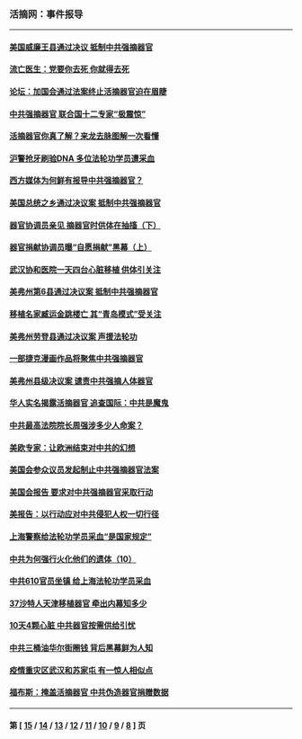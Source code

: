 ### 活摘网：事件报导
---
#### [美国威廉王县通过决议 抵制中共强摘器官](../../pages/nf5877/n13056521.md?07060430) 
#### [流亡医生：党要你去死 你就得去死](../../pages/nf5877/n13052835.md?07060430) 
#### [论坛：加国会通过法案终止活摘器官迫在眉睫](../../pages/nf5877/n13029839.md?07060430) 
#### [中共强摘器官 联合国十二专家“极震惊”](../../pages/nf5877/n13024313.md?07060430) 
#### [活摘器官你真了解？来龙去脉图解一次看懂](../../pages/nf5877/n13013820.md?07060430) 
#### [沪警抢牙刷验DNA 多位法轮功学员遭采血](../../pages/nf5877/n12969218.md?07060430) 
#### [西方媒体为何鲜有报导中共强摘器官？](../../pages/nf5877/n12932034.md?07060430) 
#### [美国总统之乡通过决议案 抵制中共强摘器官](../../pages/nf5877/n12908242.md?07060430) 
#### [器官协调员亲见 摘器官时供体在抽搐（下）](../../pages/nf5877/n12898622.md?07060430) 
#### [器官捐献协调员曝“自愿捐献”黑幕（上）](../../pages/nf5877/n12878830.md?07060430) 
#### [武汉协和医院一天四台心脏移植 供体引关注](../../pages/nf5877/n12863175.md?07060430) 
#### [美弗州第6县通过决议案 抵制中共强摘器官](../../pages/nf5877/n12805218.md?07060430) 
#### [移植名家臧运金跳楼亡 其“青岛模式”受关注](../../pages/nf5877/n12803746.md?07060430) 
#### [美弗州劳登县通过决议案 声援法轮功](../../pages/nf5877/n12785715.md?07060430) 
#### [一部捷克漫画作品将聚焦中共强摘器官](../../pages/nf5877/n12785954.md?07060430) 
#### [美弗州县级决议案 谴责中共强摘人体器官](../../pages/nf5877/n12721290.md?07060430) 
#### [华人实名揭露活摘器官 追查国际：中共是魔鬼](../../pages/nf5877/n12691724.md?07060430) 
#### [中共最高法院院长周强涉多少人命案？](../../pages/nf5877/n12678074.md?07060430) 
#### [美欧专家：让欧洲结束对中共的幻想](../../pages/nf5877/n12652921.md?07060430) 
#### [美国会参众议员发起制止中共强摘器官法案](../../pages/nf5877/n12627668.md?07060430) 
#### [美国会报告 要求对中共强摘器官采取行动](../../pages/nf5877/n12448233.md?07060430) 
#### [美报告：以行动应对中共侵犯人权一切行径](../../pages/nf5877/n12443204.md?07060430) 
#### [上海警察给法轮功学员采血“是国家规定”](../../pages/nf5877/n12371027.md?07060430) 
#### [中共为何强行火化他们的遗体（10）](../../pages/nf5877/n12352363.md?07060430) 
#### [中共610官员坐镇 给上海法轮功学员采血](../../pages/nf5877/n12350295.md?07060430) 
#### [37沙特人天津移植器官 牵出内幕知多少](../../pages/nf5877/n12338586.md?07060430) 
#### [10天4颗心脏 中共器官按需供给引忧](../../pages/nf5877/n12326366.md?07060430) 
#### [中共三桶油华尔街圈钱 背后黑幕鲜为人知](../../pages/nf5877/n12249199.md?07060430) 
#### [疫情重灾区武汉和苏家屯 有一惊人相似点](../../pages/nf5877/n12150824.md?07060430) 
#### [福布斯：掩盖活摘器官 中共伪造器官捐赠数据](../../pages/nf5877/n11669316.md?07060430) 

---
#### 第 [ [15](./15.md?07060430) / [14](./14.md?07060430) / [13](./13.md?07060430) / [12](./12.md?07060430) / [11](./11.md?07060430) / [10](./10.md?07060430) / [9](./9.md?07060430) / [8](./8.md?07060430) ] 页
